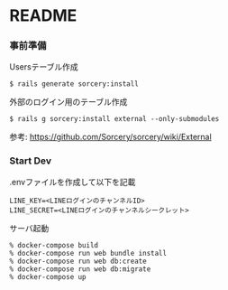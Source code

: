 # README

### 事前準備

Usersテーブル作成
```
$ rails generate sorcery:install
```

外部のログイン用のテーブル作成
```
$ rails g sorcery:install external --only-submodules
```

参考: https://github.com/Sorcery/sorcery/wiki/External

### Start Dev

.envファイルを作成して以下を記載
``` bash:.env
LINE_KEY=<LINEログインのチャンネルID>
LINE_SECRET=<LINEログインのチャンネルシークレット>
```

サーバ起動
```
% docker-compose build
% docker-compose run web bundle install
% docker-compose run web db:create
% docker-compose run web db:migrate
% docker-compose up
```
